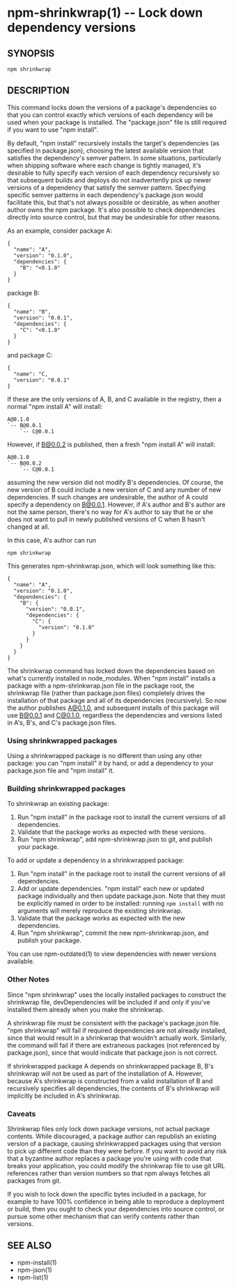 npm-shrinkwrap(1) -- Lock down dependency versions
=====================================================

## SYNOPSIS

    npm shrinkwrap

## DESCRIPTION

This command locks down the versions of a package's dependencies so
that you can control exactly which versions of each dependency will be
used when your package is installed. The "package.json" file is still
required if you want to use "npm install".

By default, "npm install" recursively installs the target's
dependencies (as specified in package.json), choosing the latest
available version that satisfies the dependency's semver pattern. In
some situations, particularly when shipping software where each change
is tightly managed, it's desirable to fully specify each version of
each dependency recursively so that subsequent builds and deploys do
not inadvertently pick up newer versions of a dependency that satisfy
the semver pattern. Specifying specific semver patterns in each
dependency's package.json would facilitate this, but that's not always
possible or desirable, as when another author owns the npm package.
It's also possible to check dependencies directly into source control,
but that may be undesirable for other reasons.

As an example, consider package A:

    {
      "name": "A",
      "version": "0.1.0",
      "dependencies": {
        "B": "<0.1.0"
      }
    }

package B:

    {
      "name": "B",
      "version": "0.0.1",
      "dependencies": {
        "C": "<0.1.0"
      }
    }

and package C:

    {
      "name": "C,
      "version": "0.0.1"
    }

If these are the only versions of A, B, and C available in the
registry, then a normal "npm install A" will install:

    A@0.1.0
    `-- B@0.0.1
        `-- C@0.0.1

However, if B@0.0.2 is published, then a fresh "npm install A" will
install:

    A@0.1.0
    `-- B@0.0.2
        `-- C@0.0.1

assuming the new version did not modify B's dependencies. Of course,
the new version of B could include a new version of C and any number
of new dependencies. If such changes are undesirable, the author of A
could specify a dependency on B@0.0.1. However, if A's author and B's
author are not the same person, there's no way for A's author to say
that he or she does not want to pull in newly published versions of C
when B hasn't changed at all.

In this case, A's author can run

    npm shrinkwrap

This generates npm-shrinkwrap.json, which will look something like this:

    {
      "name": "A",
      "version": "0.1.0",
      "dependencies": {
        "B": {
          "version": "0.0.1",
          "dependencies": {
            "C": {
              "version": "0.1.0"
            }
          }
        }
      }
    }

The shrinkwrap command has locked down the dependencies based on
what's currently installed in node_modules.  When "npm install"
installs a package with a npm-shrinkwrap.json file in the package
root, the shrinkwrap file (rather than package.json files) completely
drives the installation of that package and all of its dependencies
(recursively).  So now the author publishes A@0.1.0, and subsequent
installs of this package will use B@0.0.1 and C@0.1.0, regardless the
dependencies and versions listed in A's, B's, and C's package.json
files.


### Using shrinkwrapped packages

Using a shrinkwrapped package is no different than using any other
package: you can "npm install" it by hand, or add a dependency to your
package.json file and "npm install" it.

### Building shrinkwrapped packages

To shrinkwrap an existing package:

1. Run "npm install" in the package root to install the current
   versions of all dependencies.
2. Validate that the package works as expected with these versions.
3. Run "npm shrinkwrap", add npm-shrinkwrap.json to git, and publish
   your package.

To add or update a dependency in a shrinkwrapped package:

1. Run "npm install" in the package root to install the current
   versions of all dependencies.
2. Add or update dependencies. "npm install" each new or updated
   package individually and then update package.json.  Note that they
   must be explicitly named in order to be installed: running `npm
   install` with no arguments will merely reproduce the existing
   shrinkwrap.
3. Validate that the package works as expected with the new
   dependencies.
4. Run "npm shrinkwrap", commit the new npm-shrinkwrap.json, and
   publish your package.

You can use npm-outdated(1) to view dependencies with newer versions
available.

### Other Notes

Since "npm shrinkwrap" uses the locally installed packages to
construct the shrinkwrap file, devDependencies will be included if and
only if you've installed them already when you make the shrinkwrap.

A shrinkwrap file must be consistent with the package's package.json
file. "npm shrinkwrap" will fail if required dependencies are not
already installed, since that would result in a shrinkwrap that
wouldn't actually work. Similarly, the command will fail if there are
extraneous packages (not referenced by package.json), since that would
indicate that package.json is not correct.

If shrinkwrapped package A depends on shrinkwrapped package B, B's
shrinkwrap will not be used as part of the installation of A. However,
because A's shrinkwrap is constructed from a valid installation of B
and recursively specifies all dependencies, the contents of B's
shrinkwrap will implicitly be included in A's shrinkwrap.

### Caveats

Shrinkwrap files only lock down package versions, not actual package
contents.  While discouraged, a package author can republish an
existing version of a package, causing shrinkwrapped packages using
that version to pick up different code than they were before. If you
want to avoid any risk that a byzantine author replaces a package
you're using with code that breaks your application, you could modify
the shrinkwrap file to use git URL references rather than version
numbers so that npm always fetches all packages from git.

If you wish to lock down the specific bytes included in a package, for
example to have 100% confidence in being able to reproduce a
deployment or build, then you ought to check your dependencies into
source control, or pursue some other mechanism that can verify
contents rather than versions.

## SEE ALSO

* npm-install(1)
* npm-json(1)
* npm-list(1)
